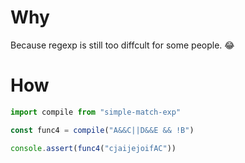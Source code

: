# Why

Because regexp is still too diffcult for some people. 😂

# How

```javascript
import compile from "simple-match-exp"

const func4 = compile("A&&C||D&&E && !B")

console.assert(func4("cjaijejoifAC"))
```